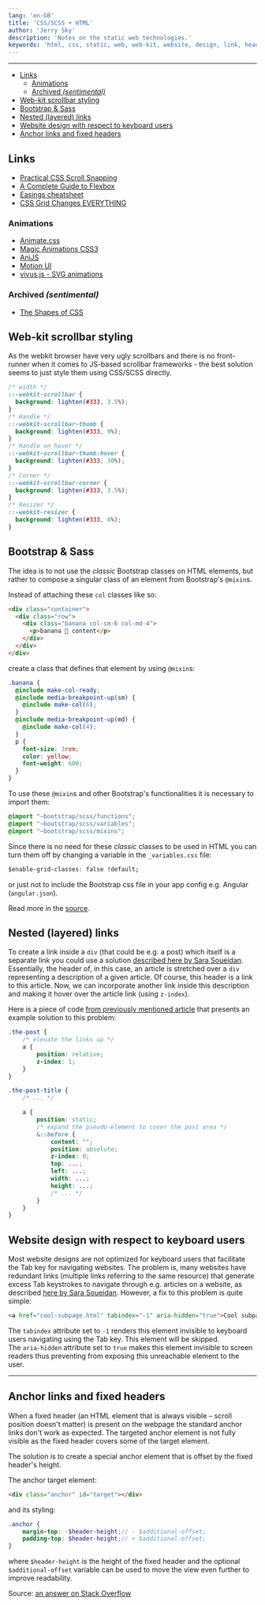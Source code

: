 ```yaml
---
lang: 'en-GB'
title: 'CSS/SCSS + HTML'
author: 'Jerry Sky'
description: 'Notes on the static web technologies.'
keywords: 'html, css, static, web, web-kit, website, design, link, header, development'
---
```


---

- [Links](#links)
  - [Animations](#animations)
  - [Archived *(sentimental)*](#archived-sentimental)
- [Web-kit scrollbar styling](#web-kit-scrollbar-styling)
- [Bootstrap & Sass](#bootstrap--sass)
- [Nested (layered) links](#nested-layered-links)
- [Website design with respect to keyboard users](#website-design-with-respect-to-keyboard-users)
- [Anchor links and fixed headers](#anchor-links-and-fixed-headers)

## Links

  - [Practical CSS Scroll Snapping](https://css-tricks.com/practical-css-scroll-snapping/)
  - [A Complete Guide to Flexbox](https://css-tricks.com/snippets/css/a-guide-to-flexbox/)
  - [Easings cheatsheet](https://easings.net/)
  - [CSS Grid Changes EVERYTHING](https://www.youtube.com/watch?v=7kVeCqQCxlk)

### Animations

  - [Animate.css](https://daneden.github.io/animate.css/)
  - [Magic Animations CSS3](https://www.minimamente.com/project/magic/)
  - [AniJS](http://anijs.github.io/)
  - [Motion UI](https://zurb.com/playground/motion-ui)
  - [vivus.js - SVG animations](http://maxwellito.github.io/vivus/)

### Archived *(sentimental)*
  - [The Shapes of CSS](https://css-tricks.com/the-shapes-of-css/)

## Web-kit scrollbar styling

As the webkit browser have very ugly scrollbars and there is no front-runner when it comes to JS-based scrollbar frameworks - the best solution seems to just style them using CSS/SCSS directly.

```scss
/* width */
::-webkit-scrollbar {
  background: lighten(#333, 3.5%);
}
/* Handle */
::-webkit-scrollbar-thumb {
  background: lighten(#333, 9%);
}
/* Handle on hover */
::-webkit-scrollbar-thumb:hover {
  background: lighten(#333, 30%);
}
/* Corner */
::-webkit-scrollbar-corner {
  background: lighten(#333, 3.5%);
}
/* Resizer */
::-webkit-resizer {
  background: lighten(#333, 8%);
}
```

## Bootstrap & Sass

The idea is to not use the *classic* Bootstrap classes on HTML elements, but rather to compose a singular class of an element from Bootstrap's `@mixin`s.

Instead of attaching these `col` classes like so:
```html
<div class="container">
  <div class="row">
    <div class="banana col-sm-6 col-md-4">
      <p>banana 🍌 content</p>
    </div>
  </div>
</div>
```
create a class that defines that element by using `@mixin`s:
```scss
.banana {
  @include make-col-ready;
  @include media-breakpoint-up(sm) {
    @include make-col(6);
  }
  @include media-breakpoint-up(md) {
    @include make-col(4);
  }
  p {
    font-size: 3rem;
    color: yellow;
    font-weight: 600;
  }
}
```

To use these `@mixin`s and other Bootstrap's functionalities it is necessary to import them:
```scss
@import "~bootstrap/scss/functions";
@import "~bootstrap/scss/variables";
@import "~bootstrap/scss/mixins";
```

Since there is no need for these *classic* classes to be used in HTML you can turn them off by changing a variable in the `_variables.css` file:
```css
$enable-grid-classes: false !default;
```
or just not to include the Bootstrap css file in your app config e.g. Angular (`angular.json`).

Read more in the [source](https://medium.com/@erik_flowers/how-youve-been-getting-the-bootstrap-grid-all-wrong-and-how-to-fix-it-6d97b920aa40).


## Nested (layered) links

[nested-links]: https://www.sarasoueidan.com/blog/nested-links/#my-implementation

To create a link inside a `div` (that could be e.g. a post) which itself is a separate link you could use a solution [described here by Sara Soueidan][nested-links].\
Essentially, the header of, in this case, an article is stretched over a `div` representing a description of a given article. Of course, this header is a link to this article. Now, we can incorporate another link inside this description and making it hover over the article link (using `z-index`).

Here is a piece of code [from previously mentioned article][nested-links] that presents an example solution to this problem:
```scss
.the-post {
    /* elevate the links up */
    a {
        position: relative;
        z-index: 1;
    }
}

.the-post-title {
    /* ... */

    a {
        position: static;
        /* expand the pseudo-element to cover the post area */
        &::before {
            content: "";
            position: absolute;
            z-index: 0;
            top: ...;
            left: ...;
            width: ...;
            height: ...;
            /* ... */
        }
    }
}
```

## Website design with respect to keyboard users

[design-respect-to-keyboards]: https://www.sarasoueidan.com/blog/keyboard-friendlier-article-listings/

Most website designs are not optimized for keyboard users that facilitate the Tab key for navigating websites. The problem is, many websites have redundant links (multiple links referring to the same resource) that generate excess Tab keystrokes to navigate through e.g. articles on a website, as described [here by Sara Soueidan][design-respect-to-keyboards]. However, a fix to this problem is quite simple:
```html
<a href="cool-subpage.html" tabindex="-1" aria-hidden="true">Cool subpage</a>
```
The `tabindex` attribute set to `-1` renders this element invisible to keyboard users navigating using the Tab key. This element will be skipped.\
The `aria-hidden` attribute set to `true` makes this element invisible to screen readers thus preventing from exposing this unreachable element to the user.

---

## Anchor links and fixed headers

[anchor-links-fixed-headers]: https://stackoverflow.com/a/11842865/4249875

When a fixed header (an HTML element that is always visible – scroll position doesn't matter) is present on the webpage the standard anchor links don't work as expected. The targeted anchor element is not fully visible as the fixed header covers some of the target element.

The solution is to create a special anchor element that is offset by the fixed header's height.

The anchor target element:
```html
<div class="anchor" id="target"></div>
```
and its styling:
```scss
.anchor {
    margin-top: -$header-height;// - $additional-offset;
    padding-top: $header-height;// + $additional-offset;
}
```
where `$header-height` is the height of the fixed header and the optional `$additional-offset` variable can be used to move the view even further to improve readability.

Source: [an answer on Stack Overflow][anchor-links-fixed-headers]
